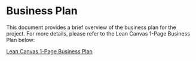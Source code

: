 # Business Plan

This document provides a brief overview of the business plan for the project. For more details, please refer to the Lean Canvas 1-Page Business Plan below:

[Lean Canvas 1-Page Business Plan](https://docs.google.com/spreadsheets/d/YOUR-GOOGLE-SHEET-ID](https://docs.google.com/presentation/d/1dplA_Xiua1y7TdLMrF12GdguW3nKnc8o9yYDpnBG7b0/edit#slide=id.gc8216bd24_20_0))

